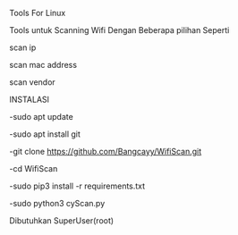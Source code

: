 Tools For Linux


Tools untuk Scanning Wifi Dengan Beberapa pilihan Seperti

scan ip

scan mac address

scan vendor


INSTALASI 


-sudo apt update

-sudo apt install git

-git clone https://github.com/Bangcayy/WifiScan.git

-cd WifiScan

-sudo pip3 install -r requirements.txt

-sudo python3 cyScan.py

Dibutuhkan SuperUser(root)
